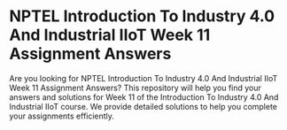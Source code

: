 # NPTEL Introduction To Industry 4.0 And Industrial IIoT Week 11 Assignment Answers

Are you looking for NPTEL Introduction To Industry 4.0 And Industrial IIoT Week 11 Assignment Answers? This repository will help you find your answers and solutions for Week 11 of the Introduction To Industry 4.0 And Industrial IIoT course. We provide detailed solutions to help you complete your assignments efficiently.